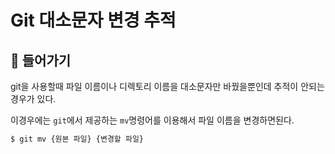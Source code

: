 # Git 대소문자 변경 추적

## 📖 들어가기

git을 사용할때 파일 이름이나 디렉토리 이름을 대소문자만 바꿨을뿐인데 추적이 안되는경우가 있다.

이경우에는 `git`에서 제공하는 `mv`명령어를 이용해서 파일 이름을 변경하면된다.

```bash
$ git mv {원본 파일} {변경할 파일}
```